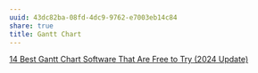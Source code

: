 ```yaml
---
uuid: 43dc82ba-08fd-4dc9-9762-e7003eb14c84
share: true
title: Gantt Chart
---
```

[14 Best Gantt Chart Software That Are Free to Try (2024 Update)](https://clickup.com/blog/free-gantt-chart-software/)
